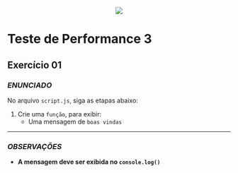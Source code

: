 <p align="center">
	<img src="https://www.infnet.edu.br/infnet/wp-content/themes/infnet.homepage//assets/img/LogoInfnetRodape.png"/>
</p>

# Teste de Performance 3

## Exercício 01

### _ENUNCIADO_

No arquivo `script.js`, siga as etapas abaixo:

1. Crie uma `função`, para exibir:
    - Uma mensagem de `boas vindas`

---

### _OBSERVAÇÕES_

- **A mensagem deve ser exibida no `console.log()`**